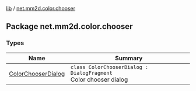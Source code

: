 [lib](../index.md) / [net.mm2d.color.chooser](./index.md)

## Package net.mm2d.color.chooser

### Types

| Name | Summary |
|---|---|
| [ColorChooserDialog](-color-chooser-dialog/index.md) | `class ColorChooserDialog : DialogFragment`<br>Color chooser dialog |
